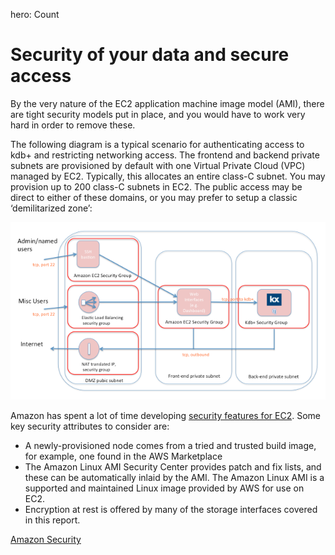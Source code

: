 hero: Count

# Security of your data and secure access

By the very nature of the EC2 application machine image model (AMI),
there are tight security models put in place, and you would have to work
very hard in order to remove these.

The following diagram is a typical scenario for authenticating access to
kdb+ and restricting networking access. The frontend and backend private
subnets are provisioned by default with one Virtual Private Cloud (VPC)
managed by EC2. Typically, this allocates an entire class-C subnet. You
may provision up to 200 class-C subnets in EC2. The public access may be
direct to either of these domains, or you may prefer to setup a classic
‘demilitarized zone’:

![Typical scenario for authenticating access](img/media/image6.png)

Amazon has spent a lot of time developing [security features for EC2](https://aws.amazon.com/security/).
Some key security attributes to consider are:

-   A newly-provisioned node comes from a tried and trusted build image, for example, one found in the AWS Marketplace
-   The Amazon Linux AMI Security Center provides patch and fix lists, and these can be automatically inlaid by the AMI. The Amazon Linux AMI is a supported and maintained Linux image provided by AWS for use on EC2.
-   Encryption at rest is offered by many of the storage interfaces covered in this report.

<i class="fa fa-hand-o-right"></i> [Amazon Security](https://aws.amazon.com/blogs/security/)



